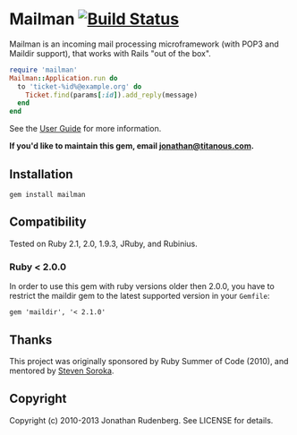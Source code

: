 # Mailman [![Build Status](https://secure.travis-ci.org/MrWhizzy/mailman.png)](https://secure.travis-ci.org/MrWhizzy/mailman)

Mailman is an incoming mail processing microframework (with POP3 and Maildir
support), that works with Rails "out of the box".

```ruby
require 'mailman'
Mailman::Application.run do
  to 'ticket-%id%@example.org' do 
    Ticket.find(params[:id]).add_reply(message)
  end
end
```

See the [User Guide](https://github.com/MrWhizzy/mailman/blob/master/USER_GUIDE.md) for more information.

**If you'd like to maintain this gem, email jonathan@titanous.com.**

## Installation

    gem install mailman

## Compatibility

Tested on Ruby 2.1, 2.0, 1.9.3, JRuby, and Rubinius.

### Ruby < 2.0.0

In order to use this gem with ruby versions older then 2.0.0, you have to
restrict the maildir gem to the latest supported version in your `Gemfile`:

    gem 'maildir', '< 2.1.0'

## Thanks

This project was originally sponsored by Ruby Summer of Code (2010), and
mentored by [Steven Soroka](http://github.com/ssoroka).

## Copyright

Copyright (c) 2010-2013 Jonathan Rudenberg. See LICENSE for details.
